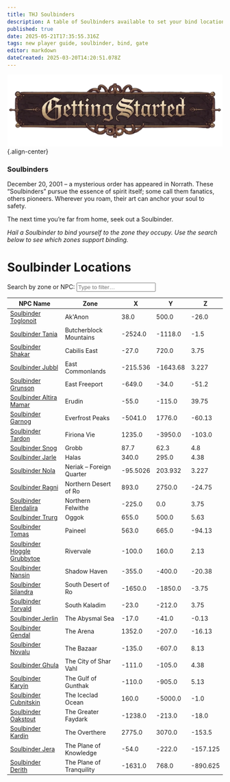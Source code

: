 ```yaml
---
title: THJ Soulbinders
description: A table of Soulbinders available to set your bind location across Norrath!
published: true
date: 2025-05-21T17:35:55.316Z
tags: new player guide, soulbinder, bind, gate
editor: markdown
dateCreated: 2025-03-20T14:20:51.078Z
---
```


![gettingstartedbanner.webp](/gettingstartedbanner.webp){.align-center}

<div class="page-container">
<div class="blurb-container">
<h3>Soulbinders</h3>
<p>December 20, 2001 – a mysterious order has appeared in Norrath.  These “Soulbinders” pursue the essence of spirit itself; some call them fanatics, others pioneers.  Wherever you roam, their art can anchor your soul to safety.</p>
<p>The next time you’re far from home, seek out a Soulbinder.</p>
<p class="ooc"><em>Hail a Soulbinder to bind yourself to the zone they occupy.  Use the search below to see which zones support binding.</em></p>
</div>
<div class="search-container">
<h1>Soulbinder Locations</h1>
<label for="searchInput">Search by zone or NPC:</label>
<input type="text" id="searchInput" placeholder="Type to filter…">
</div>
<table id="soulbinderTable">
<thead><tr><th>NPC Name</th><th>Zone</th><th>X</th><th>Y</th><th>Z</th></tr></thead>
<tbody>
<tr><td><a href="https://thjdi.cc/npc/55152">Soulbinder Toglonoit</a></td><td>Ak'Anon</td><td>38.0</td><td>500.0</td><td>-26.0</td></tr>
<tr><td><a href="https://thjdi.cc/npc/68136">Soulbinder Tania</a></td><td>Butcherblock Mountains</td><td>-2524.0</td><td>-1118.0</td><td>-1.5</td></tr>
<tr><td><a href="https://thjdi.cc/npc/106117">Soulbinder Shakar</a></td><td>Cabilis East</td><td>-27.0</td><td>720.0</td><td>3.75</td></tr>
<tr><td><a href="https://thjdi.cc/npc/408170">Soulbinder Jubbl</a></td><td>East Commonlands</td><td>-215.536</td><td>-1643.68</td><td>3.227</td></tr>
<tr><td><a href="https://thjdi.cc/npc/10191">Soulbinder Grunson</a></td><td>East Freeport</td><td>-649.0</td><td>-34.0</td><td>-51.2</td></tr>
<tr><td><a href="https://thjdi.cc/npc/24035">Soulbinder Altira Mamar</a></td><td>Erudin</td><td>-55.0</td><td>-115.0</td><td>39.75</td></tr>
<tr><td><a href="https://thjdi.cc/npc/30089">Soulbinder Garnog</a></td><td>Everfrost Peaks</td><td>-5041.0</td><td>1776.0</td><td>-60.13</td></tr>
<tr><td><a href="https://thjdi.cc/npc/84206">Soulbinder Tardon</a></td><td>Firiona Vie</td><td>1235.0</td><td>-3950.0</td><td>-103.0</td></tr>
<tr><td><a href="https://thjdi.cc/npc/52068">Soulbinder Snog</a></td><td>Grobb</td><td>87.7</td><td>62.3</td><td>4.8</td></tr>
<tr><td><a href="https://thjdi.cc/npc/29076">Soulbinder Jarle</a></td><td>Halas</td><td>340.0</td><td>295.0</td><td>4.38</td></tr>
<tr><td><a href="https://thjdi.cc/npc/40007">Soulbinder Nola</a></td><td>Neriak – Foreign Quarter</td><td>-95.5026</td><td>203.932</td><td>3.227</td></tr>
<tr><td><a href="https://thjdi.cc/npc/34125">Soulbinder Ragni</a></td><td>Northern Desert of Ro</td><td>893.0</td><td>2750.0</td><td>-24.75</td></tr>
<tr><td><a href="https://thjdi.cc/npc/61067">Soulbinder Elendalira</a></td><td>Northern Felwithe</td><td>-225.0</td><td>0.0</td><td>3.75</td></tr>
<tr><td><a href="https://thjdi.cc/npc/49082">Soulbinder Trurg</a></td><td>Oggok</td><td>655.0</td><td>500.0</td><td>5.63</td></tr>
<tr><td><a href="https://thjdi.cc/npc/75115">Soulbinder Tomas</a></td><td>Paineel</td><td>563.0</td><td>665.0</td><td>-94.13</td></tr>
<tr><td><a href="https://thjdi.cc/npc/19032">Soulbinder Hoggle Grubbytoe</a></td><td>Rivervale</td><td>-100.0</td><td>160.0</td><td>2.13</td></tr>
<tr><td><a href="https://thjdi.cc/npc/150310">Soulbinder Nansin</a></td><td>Shadow Haven</td><td>-355.0</td><td>-400.0</td><td>-20.38</td></tr>
<tr><td><a href="https://thjdi.cc/npc/35068">Soulbinder Silandra</a></td><td>South Desert of Ro</td><td>-1650.0</td><td>-1850.0</td><td>-3.75</td></tr>
<tr><td><a href="https://thjdi.cc/npc/60047">Soulbinder Torvald</a></td><td>South Kaladim</td><td>-23.0</td><td>-212.0</td><td>3.75</td></tr>
<tr><td><a href="https://thjdi.cc/npc/279040">Soulbinder Jerlin</a></td><td>The Abysmal Sea</td><td>-17.0</td><td>-41.0</td><td>-0.13</td></tr>
<tr><td><a href="https://thjdi.cc/npc/77000">Soulbinder Gendal</a></td><td>The Arena</td><td>1352.0</td><td>-207.0</td><td>-16.13</td></tr>
<tr><td><a href="https://thjdi.cc/npc/1033">Soulbinder Novalu</a></td><td>The Bazaar</td><td>-135.0</td><td>-607.0</td><td>8.13</td></tr>
<tr><td><a href="https://thjdi.cc/npc/155090">Soulbinder Ghula</a></td><td>The City of Shar Vahl</td><td>-111.0</td><td>-105.0</td><td>4.38</td></tr>
<tr><td><a href="https://thjdi.cc/npc/224109">Soulbinder Karyin</a></td><td>The Gulf of Gunthak</td><td>-110.0</td><td>-905.0</td><td>5.13</td></tr>
<tr><td><a href="https://thjdi.cc/npc/110072">Soulbinder Cubnitskin</a></td><td>The Iceclad Ocean</td><td>160.0</td><td>-5000.0</td><td>-1.0</td></tr>
<tr><td><a href="https://thjdi.cc/npc/54179">Soulbinder Oakstout</a></td><td>The Greater Faydark</td><td>-1238.0</td><td>-213.0</td><td>-18.0</td></tr>
<tr><td><a href="https://thjdi.cc/npc/93156">Soulbinder Kardin</a></td><td>The Overthere</td><td>2775.0</td><td>3070.0</td><td>-153.5</td></tr>
<tr><td><a href="https://thjdi.cc/npc/202120">Soulbinder Jera</a></td><td>The Plane of Knowledge</td><td>-54.0</td><td>-222.0</td><td>-157.125</td></tr>
<tr><td><a href="https://thjdi.cc/npc/203363">Soulbinder Derith</a></td><td>The Plane of Tranquility</td><td>-1631.0</td><td>768.0</td><td>-890.625</td></tr>
</tbody>
</table>
</div>